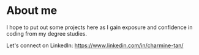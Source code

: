 # About me
I hope to put out some projects here as I gain exposure and confidence in coding from my degree studies. 

Let's connect on LinkedIn: https://www.linkedin.com/in/charmine-tan/
